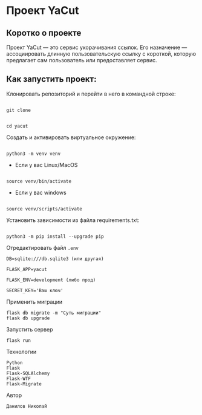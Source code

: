 # Проект **YaCut**

## Коротко о проекте

Проект YaCut — это сервис укорачивания ссылок. Его назначение — ассоциировать длинную пользовательскую ссылку с короткой, которую предлагает сам пользователь или предоставляет сервис.


## Как запустить проект:


Клонировать репозиторий и перейти в него в командной строке:


```

git clone

```

  

```

cd yacut

```

  

Cоздать и активировать виртуальное окружение:

  

```

python3 -m venv venv

```

  

* Если у вас Linux/MacOS

  

```

source venv/bin/activate

```

  

* Если у вас windows

  

```

source venv/scripts/activate

```

  

Установить зависимости из файла requirements.txt:

  

```

python3 -m pip install --upgrade pip

```
Отредактировать файл `.env`  
```
DB=sqlite:///db.sqlite3 (или другая)

FLASK_APP=yacut

FLASK_ENV=development (либо прод)

SECRET_KEY='Ваш ключ'
```

Применить миграции

```
flask db migrate -m "Суть миграции"
flask db upgrade

```

Запустить сервер

```
flask run

```


Технологии
```
Python
Flask
Flask-SQLAlchemy
Flask-WTF
Flask-Migrate
```
Автор
```
Данилов Николай

